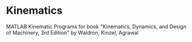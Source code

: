 # Kinematics
MATLAB Kinematic Programs for book "Kinematics, Dynamics, and Design of Machinery, 3rd Edition" by Waldron, Kinzel, Agrawal
